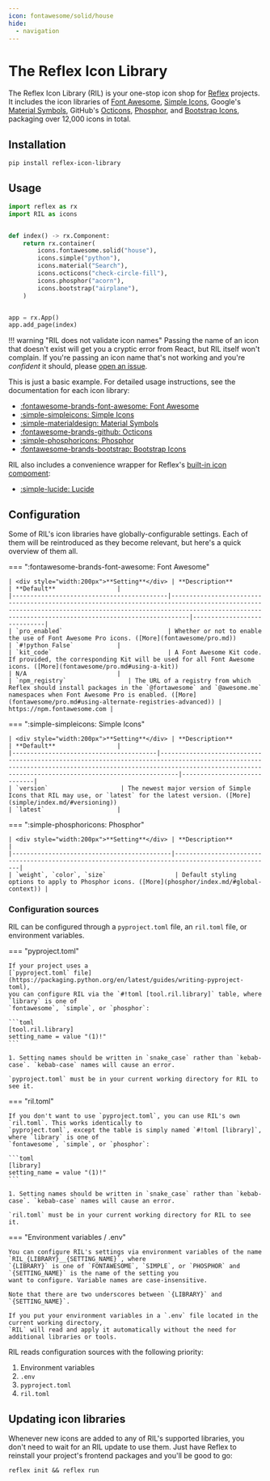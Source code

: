 ```yaml
---
icon: fontawesome/solid/house
hide:
  - navigation
---
```


# The Reflex Icon Library

The Reflex Icon Library (RIL) is your one-stop icon shop for [Reflex](https://reflex.dev) projects.
It includes the icon libraries of [Font Awesome](https://fontawesome.com), [Simple Icons](https://simpleicons.org),
Google's [Material Symbols](https://fonts.google.com/icons),
GitHub's [Octicons](https://primer.style/octicons), [Phosphor](https://phosphoricons.com/),
and [Bootstrap Icons](https://icons.getbootstrap.com/), packaging over 12,000 icons in total.

## Installation

```shell
pip install reflex-icon-library
```

## Usage

```python
import reflex as rx
import RIL as icons


def index() -> rx.Component:
    return rx.container(
        icons.fontawesome.solid("house"),
        icons.simple("python"),
        icons.material("Search"),
        icons.octicons("check-circle-fill"),
        icons.phosphor("acorn"),
        icons.bootstrap("airplane"),
    )


app = rx.App()
app.add_page(index)
```

!!! warning "RIL does not validate icon names"
    Passing the name of an icon that doesn't exist will get you a cryptic error from React, but RIL itself
    won't complain. If you're passing an icon name that's not working and you're _confident_ it should, please
    [open an issue](https://github.com/celsiusnarhwal/RIL/issues/new).

This is just a basic example. For detailed usage instructions, see the documentation for each icon library:

- [:fontawesome-brands-font-awesome: Font Awesome](fontawesome/index.md)
- [:simple-simpleicons: Simple Icons](simple/index.md)
- [:simple-materialdesign: Material Symbols](material/index.md)
- [:fontawesome-brands-github: Octicons](octicons/index.md)
- [:simple-phosphoricons: Phosphor](phosphor/index.md)
- [:fontawesome-brands-bootstrap: Bootstrap Icons](bootstrap/index.md)

RIL also includes a convenience wrapper for
Reflex's [built-in icon compoment](https://reflex.dev/docs/library/data-display/icon/):

- [:simple-lucide: Lucide](lucide/index.md)

## Configuration

Some of RIL's icon libraries have globally-configurable settings. Each of them will be reintroduced as they become
relevant, but here's a quick overview of them all.

=== ":fontawesome-brands-font-awesome: Font Awesome"

    | <div style="width:200px">**Setting**</div> | **Description**                                                                                                                                                                                                       | **Default**                 |
    |-------------------------------------------|-----------------------------------------------------------------------------------------------------------------------------------------------------------------------------------------------------------------------|-----------------------------|
    | `pro_enabled`                             | Whether or not to enable the use of Font Awesome Pro icons. ([More](fontawesome/pro.md))                                                                                                                              | `#!python False`            |
    | `kit_code`                                | A Font Awesome Kit code. If provided, the corresponding Kit will be used for all Font Awesome icons. ([More](fontawesome/pro.md#using-a-kit))                                                                         | N/A                         |
    | `npm_registry`                 | The URL of a registry from which Reflex should install packages in the `@fortawesome` and `@awesome.me` namespaces when Font Awesome Pro is enabled. ([More](fontawesome/pro.md#using-alternate-registries-advanced)) | https://npm.fontawesome.com |

=== ":simple-simpleicons: Simple Icons"

    | <div style="width:200px">**Setting**</div> | **Description**                                                                                                                                                                                                       | **Default**                 |
    |----------------------------------------|-----------------------------------------------------------------------------------------------------------------------------------------------------------------------------------------------------------------------|-----------------------------|
    | `version`                    | The newest major version of Simple Icons that RIL may use, or `latest` for the latest version. ([More](simple/index.md/#versioning))                                                                                  | `latest`                    |
    

=== ":simple-phosphoricons: Phosphor"

    | <div style="width:200px">**Setting**</div> | **Description**                                                                                 |
    |--------------------------------------------|-------------------------------------------------------------------------------------------------|
    | `weight`, `color`, `size`                   | Default styling options to apply to Phosphor icons. ([More](phosphor/index.md/#global-context)) |

### Configuration sources

RIL can be configured through a `pyproject.toml` file, an `ril.toml` file, or environment variables.

=== "pyproject.toml"

    If your project uses a
    [`pyproject.toml` file](https://packaging.python.org/en/latest/guides/writing-pyproject-toml),
    you can configure RIL via the `#!toml [tool.ril.library]` table, where `library` is one of
    `fontawesome`, `simple`, or `phosphor`:

    ```toml
    [tool.ril.library]
    setting_name = value "(1)!"
    ```

    1. Setting names should be written in `snake_case` rather than `kebab-case`. `kebab-case` names will cause an error.

    `pyproject.toml` must be in your current working directory for RIL to see it.

=== "ril.toml"

    If you don't want to use `pyproject.toml`, you can use RIL's own `ril.toml`. This works identically to
    `pyproject.toml`, except the table is simply named `#!toml [library]`, where `library` is one of
    `fontawesome`, `simple`, or `phosphor`:

    ```toml
    [library]
    setting_name = value "(1)!"
    ```

    1. Setting names should be written in `snake_case` rather than `kebab-case`. `kebab-case` names will cause an error.

    `ril.toml` must be in your current working directory for RIL to see it.

=== "Environment variables / .env"

    You can configure RIL's settings via environment variables of the name `RIL_{LIBRARY}__{SETTING_NAME}`, where
    `{LIBRARY}` is one of `FONTAWESOME`, `SIMPLE`, or `PHOSPHOR` and `{SETTING_NAME}` is the name of the setting you 
    want to configure. Variable names are case-insensitive.

    Note that there are two underscores between `{LIBRARY}` and `{SETTING_NAME}`.

    If you put your environment variables in a `.env` file located in the current working directory,
    `RIL` will read and apply it automatically without the need for additional libraries or tools.

RIL reads configuration sources with the following priority:

1. Environment variables
2. `.env`
3. `pyproject.toml`
4. `ril.toml`

## Updating icon libraries

Whenever new icons are added to any of RIL's supported libraries, you don't need to wait for an RIL update to use them.
Just have Reflex to reinstall your project's frontend packages and you'll be good to go:

```shell
reflex init && reflex run
```
